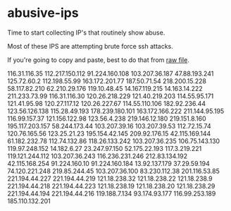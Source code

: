 # abusive-ips

Time to start collecting IP's that routinely show abuse.

Most of these IPS are attempting brute force ssh attacks.

If you're going to copy and paste, best to do that from [raw file](https://raw.githubusercontent.com/SolidServerSystems/abusive-ips/master/README.md).

116.31.116.35
112.217.150.112
91.224.160.108
103.207.36.187
47.88.193.241
125.72.60.2
112.198.55.99
163.172.201.77
187.50.71.54
218.200.15.228
58.117.82.210
62.210.29.176
119.10.48.45
14.167.119.215
14.163.14.222
211.233.73.99
116.31.116.30
120.26.218.229
121.40.219.203
114.55.95.171
121.41.95.98
120.27.117.12
120.26.227.67
114.55.110.106
182.92.236.44
123.56.126.138
115.28.49.193
178.239.180.101
163.172.166.222
211.144.95.195
116.99.157.37
121.156.122.98
123.56.4.238
219.146.12.180
219.151.8.160
195.117.203.157
58.244.173.44
103.207.39.16
103.207.39.53
112.72.15.74
120.76.165.56
123.25.21.23
195.154.42.145
209.92.176.15
42.115.169.144
61.182.232.78
112.74.132.86
118.26.133.242
103.207.36.235
106.75.143.130
119.97.248.152
14.182.6.27
23.247.97.150
52.175.22.193
117.3.219.221
119.121.244.112
103.207.36.243
116.236.231.246
212.83.134.192
42.115.168.254
91.224.160.10
91.224.160.184
13.92.137.179
37.29.59.194
74.120.221.248
219.85.244.45
103.207.36.100
83.230.112.38
201.116.53.85
221.194.44.227
221.194.44.219
121.18.238.32
121.18.238.22
121.18.238.9
221.194.44.218
221.194.44.223
121.18.238.19
121.18.238.20
121.18.238.29
221.194.44.194
221.194.44.216
119.188.7.134
93.174.93.177
116.99.253.189
185.110.132.201

